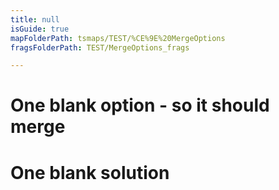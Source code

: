 ```yaml
---
title: null
isGuide: true
mapFolderPath: tsmaps/TEST/%CE%9E%20MergeOptions
fragsFolderPath: TEST/MergeOptions_frags

---
```



<!-- tsGuideRenderComment {"guide":{"id":"r5qLlK1Tb","path":"TEST","fragmentFolderPath":"TEST/MergeOptions_frags"},"fragment":{"id":"r5qLlK1Tb","topLevelMapKey":"qxsO4901uf","mapKeyChain":"qxsO4901uf","guideID":"r5qLlK0bZ","guidePath":"c:/GitHub/MuddySpud/MuddySpud.github.io/tsmaps/TEST/MergeOptions.tsmap","chartKey":"qxsO4901uf","isLeaf":true,"options":[]}} -->

# One blank option - so it should merge

# One blank solution

